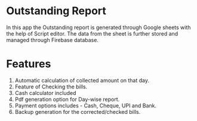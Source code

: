 # Outstanding Report
In this app the Outstanding report is generated 
through Google sheets with the help of Script editor.
The data from the sheet is further stored and managed through Firebase database.


# Features
1. Automatic calculation of collected amount on that day.
2. Feature of Checking the bills.
3. Cash calculator included
4. Pdf generation option for Day-wise report.
5. Payment options includes - Cash, Cheque, UPI and Bank.
6. Backup generation for the corrected/checked bills.
